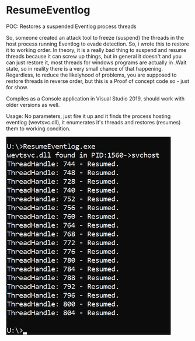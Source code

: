 # ResumeEventlog

POC: Restores a suspended Eventlog process threads

So, someone created an attack tool to freeze (suspend) the threads in the host process running Eventlog to evade detection. So, i wrote this to restore it to working order. In theory, it is a really bad thing to suspend and resume threads because it can screw up things, but in general it doesn't and you can just restore it, most threads for windows programs are actually in .Wait state, so in reality there is a very small chance of that happening. Regardless, to reduce the likelyhood of problems, you are supposed to restore threads in reverse order, but this is a Proof of concept code so - just for show.

Compiles as a Console application in Visual Studio 2019, should work with older versions as well.

Usage: No parameters, just fire it up and it finds the process hosting eventlog (wevtsvc.dll), it enumerates it's threads and restores (resumes) them to working condition.

<img src="ResumeEventlog.png">
